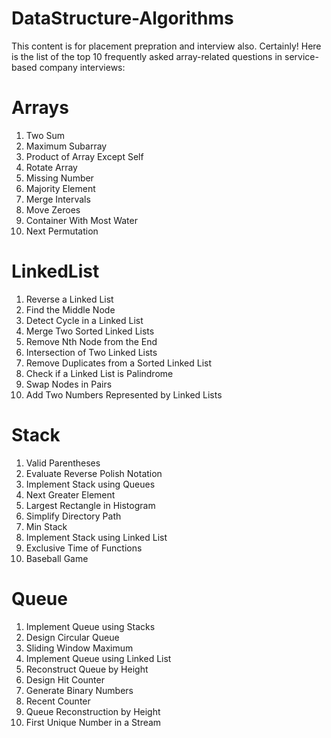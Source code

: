 # DataStructure-Algorithms
This content is for  placement prepration and interview also.
Certainly! Here is the list of the top 10 frequently asked array-related questions in service-based company interviews:

# Arrays 

1. Two Sum
2. Maximum Subarray
4. Product of Array Except Self
5. Rotate Array
6. Missing Number
7. Majority Element
8. Merge Intervals
9. Move Zeroes
3. Container With Most Water
10. Next Permutation

# LinkedList

1. Reverse a Linked List
2. Find the Middle Node
3. Detect Cycle in a Linked List
4. Merge Two Sorted Linked Lists
5. Remove Nth Node from the End
6. Intersection of Two Linked Lists
7. Remove Duplicates from a Sorted Linked List
8. Check if a Linked List is Palindrome
9. Swap Nodes in Pairs
10. Add Two Numbers Represented by Linked Lists

# Stack

1. Valid Parentheses
2. Evaluate Reverse Polish Notation
3. Implement Stack using Queues
4. Next Greater Element
5. Largest Rectangle in Histogram
6. Simplify Directory Path
7. Min Stack
8. Implement Stack using Linked List
9. Exclusive Time of Functions
10. Baseball Game

# Queue

1. Implement Queue using Stacks
2. Design Circular Queue
3. Sliding Window Maximum
4. Implement Queue using Linked List
5. Reconstruct Queue by Height
6. Design Hit Counter
7. Generate Binary Numbers
8. Recent Counter
9. Queue Reconstruction by Height
10. First Unique Number in a Stream

